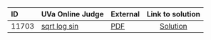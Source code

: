 | ID | UVa Online Judge | External | Link to solution |
|:---|:---|:---|:---:|
| 11703 | [sqrt log sin](https://onlinejudge.org/index.php?option=com_onlinejudge&Itemid=8&category=655&page=show_problem&problem=2750) | [PDF](https://onlinejudge.org/external/117/11703.pdf) | [Solution](https://github.com/versenyi98/uva-solutions/tree/main/solutions/11703%20-%20sqrt%20log%20sin)|
